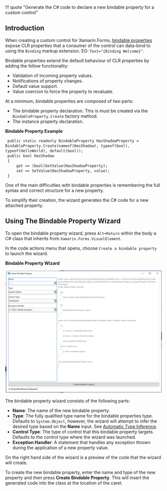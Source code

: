 !!! quote "Generate the C# code to declare a new bindable property for a custom control"

## Introduction

When creating a custom control for Xamarin.Forms, [bindable properties](https://docs.microsoft.com/en-us/xamarin/xamarin-forms/xaml/bindable-properties) expose CLR properties that a consumer of the control can data-bind to using the `Binding` markup extension. EG: `Text="{Binding Welcome}"`.

Bindable properties extend the default behaviour of CLR properties by adding the follow functionality:

 * Validation of incoming property values.
 * Notifications of property changes.
 * Default value support.
 * Value coercion to force the property to revaluate.

 At a minimum, bindable properties are composed of two parts:

  * The bindable property declaration. This is must be created via the `BindableProperty.Create` factory method.
  * The instance property declaration.

 **Bindable Property Example**
 ```
  public static readonly BindableProperty HasShadowProperty = BindableProperty.Create(nameof(HasShadow), typeof(bool), typeof(HelloWorld), default(bool));
  public bool HasShadow
  {
      get => (bool)GetValue(HasShadowProperty);
      set => SetValue(HasShadowProperty, value);
  }
 ```

One of the main difficulties with bindable properties is remembering the full syntax and correct structure for a new property.

To simplify their creation, the wizard generates the C# code for a new attached property.

## Using The Bindable Property Wizard

To open the bindable property wizard, press `Alt+Return` within the body a C# class that inherits from `Xamarin.Forms.VisualElement`.

In the code actions menu that opens, choose `Create a bindable property` to launch the wizard.

**Bindable Property Wizard**

![The bindable property wizard in Visual Studio Windows](/img/xamarin-forms/bindable-property-wizard.png)

The bindable property wizard consists of the following parts:

 * **Name**: The name of the new bindable property.
 * **Type**: The fully qualified type name for the bindable properties type. Defaults to `System.Object`, however, the wizard will attempt to infer the desired type based on the **Name** input. See [Automatic Type Inference](/xamarin-forms/automatic-type-inference).
 * **Control Type**: The type of control that this bindable property targets. Defaults to the control type where the wizard was launched.
 * **Exception Handler**: A statement that handles any exception thrown during the application of a new property value.

On the right hand side of the wizard is a preview of the code that the wizard will create.

To create the new bindable property, enter the name and type of the new property and then press **Create Bindable Property**. This will insert the generated code into the class at the location of the caret.
